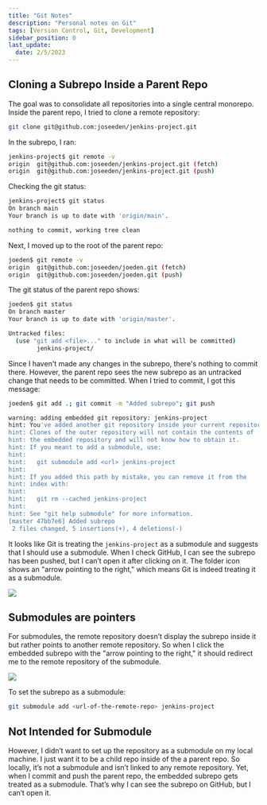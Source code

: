 ```yaml
---
title: "Git Notes"
description: "Personal notes on Git"
tags: [Version Control, Git, Development]
sidebar_position: 0
last_update:
  date: 2/5/2023
---
```


## Cloning a Subrepo Inside a Parent Repo

The goal was to consolidate all repositories into a single central monorepo. Inside the parent repo, I tried to clone a remote repository:

```bash
git clone git@github.com:joseeden/jenkins-project.git
```

In the subrepo, I ran:

```bash
jenkins-project$ git remote -v
origin  git@github.com:joseeden/jenkins-project.git (fetch)
origin  git@github.com:joseeden/jenkins-project.git (push)
```

Checking the git status:

```bash
jenkins-project$ git status
On branch main
Your branch is up to date with 'origin/main'.

nothing to commit, working tree clean
```

Next, I moved up to the root of the parent repo:

```bash
joeden$ git remote -v
origin  git@github.com:joseeden/joeden.git (fetch)
origin  git@github.com:joseeden/joeden.git (push)
```

The git status of the parent repo shows:

```bash
joeden$ git status
On branch master
Your branch is up to date with 'origin/master'.

Untracked files:
  (use "git add <file>..." to include in what will be committed)
        jenkins-project/
```

Since I haven't made any changes in the subrepo, there's nothing to commit there. However, the parent repo sees the new subrepo as an untracked change that needs to be committed. When I tried to commit, I got this message:

```bash
joeden$ git add .; git commit -m "Added subrepo"; git push

warning: adding embedded git repository: jenkins-project
hint: You've added another git repository inside your current repository.
hint: Clones of the outer repository will not contain the contents of
hint: the embedded repository and will not know how to obtain it.
hint: If you meant to add a submodule, use:
hint: 
hint:   git submodule add <url> jenkins-project        
hint: 
hint: If you added this path by mistake, you can remove it from the
hint: index with:
hint: 
hint:   git rm --cached jenkins-project
hint: 
hint: See "git help submodule" for more information.
[master 47bb7e6] Added subrepo
 2 files changed, 5 insertions(+), 4 deletions(-)
```

It looks like Git is treating the `jenkins-project` as a submodule and suggests that I should use a submodule. When I check GitHub, I can see the subrepo has been pushed, but I can’t open it after clicking on it. The folder icon shows an "arrow pointing to the right," which means Git is indeed treating it as a submodule.

<div class='img-center'>

![](/img/docs/1031-added-subrepo-but-it-was-treated-as-a-submodule.png)

</div>


## Submodules are pointers 

For submodules, the remote repository doesn’t display the subrepo inside it but rather points to another remote repository. So when I click the embedded subrepo with the "arrow pointing to the right," it should redirect me to the remote repository of the submodule.

<div class='img-center'>

![](/img/docs/all-things-devops-sub-module.png.png)

</div>

To set the subrepo as a submodule:

```bash
git submodule add <url-of-the-remote-repo> jenkins-project  
```

## Not Intended for Submodule 

However, I didn’t want to set up the repository as a submodule on my local machine. I just want it to be a child repo inside of the a parent repo. So locally, it’s not a submodule and isn’t linked to any remote repository. Yet, when I commit and push the parent repo, the embedded subrepo gets treated as a submodule. That’s why I can see the subrepo on GitHub, but I can’t open it.

